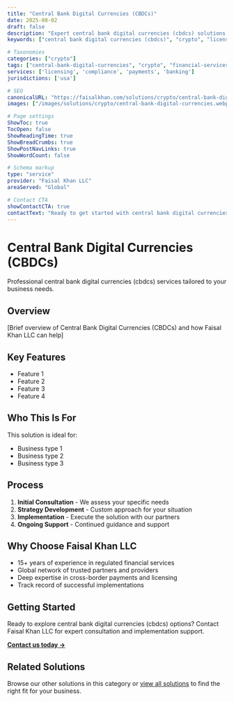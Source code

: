 ```yaml
---
title: "Central Bank Digital Currencies (CBDCs)"
date: 2025-08-02
draft: false
description: "Expert central bank digital currencies (cbdcs) solutions from Faisal Khan LLC"
keywords: ["central bank digital currencies (cbdcs)", "crypto", "licensing", "compliance", "faisal khan"]

# Taxonomies
categories: ["crypto"]
tags: ["central-bank-digital-currencies", "crypto", "financial-services"]
services: ['licensing', 'compliance', 'payments', 'banking']
jurisdictions: ['usa']

# SEO
canonicalURL: "https://faisalkhan.com/solutions/crypto/central-bank-digital-currencies/"
images: ["/images/solutions/crypto/central-bank-digital-currencies.webp"]

# Page settings
ShowToc: true
TocOpen: false
ShowReadingTime: true
ShowBreadCrumbs: true
ShowPostNavLinks: true
ShowWordCount: false

# Schema markup
type: "service"
provider: "Faisal Khan LLC"
areaServed: "Global"

# Contact CTA
showContactCTA: true
contactText: "Ready to get started with central bank digital currencies (cbdcs)? Contact Faisal Khan LLC for expert consultation."
---
```

# Central Bank Digital Currencies (CBDCs)

Professional central bank digital currencies (cbdcs) services tailored to your business needs.

## Overview

[Brief overview of Central Bank Digital Currencies (CBDCs) and how Faisal Khan LLC can help]

## Key Features

- Feature 1
- Feature 2  
- Feature 3
- Feature 4

## Who This Is For

This solution is ideal for:

- Business type 1
- Business type 2
- Business type 3

## Process

1. **Initial Consultation** - We assess your specific needs
2. **Strategy Development** - Custom approach for your situation  
3. **Implementation** - Execute the solution with our partners
4. **Ongoing Support** - Continued guidance and support

## Why Choose Faisal Khan LLC

- 15+ years of experience in regulated financial services
- Global network of trusted partners and providers
- Deep expertise in cross-border payments and licensing
- Track record of successful implementations

## Getting Started

Ready to explore central bank digital currencies (cbdcs) options? Contact Faisal Khan LLC for expert consultation and implementation support.

**[Contact us today →](mailto:contact@faisalkhan.com)**

## Related Solutions

Browse our other solutions in this category or [view all solutions](/solutions/) to find the right fit for your business.
